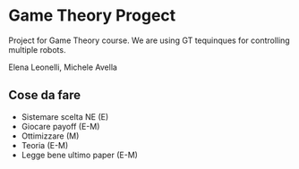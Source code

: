 # Game Theory Progect
Project for Game Theory course. We are using GT tequinques for controlling multiple robots.

Elena Leonelli, Michele Avella


## Cose da fare
- Sistemare scelta NE (E)
- Giocare payoff (E-M)
- Ottimizzare (M)
- Teoria (E-M)
- Legge bene ultimo paper (E-M)
